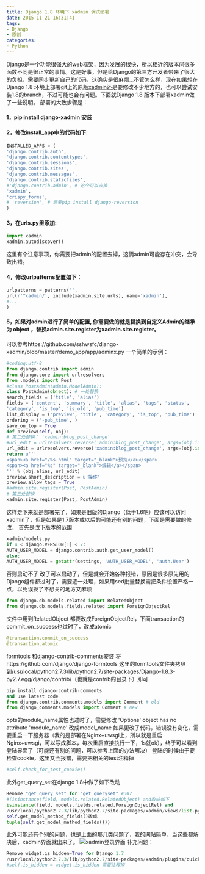 ```yaml
---
title: Django 1.8 环境下 xadmin 调试部署
date: 2015-11-21 16:31:41
tags:
- Django
- 原创
categories: 
- Python
---
```

Django是一个功能很强大的web框架，因为发展的很快，所以相近的版本间很多函数不同是很正常的事情。这是好事，但是给Django的第三方开发者带来了很大的负担，需要同步更新自己的代码，这确实是很麻烦...不管怎么样，现在如果想在Django 1.8 环境上部署git上的原版[xadmin](https://github.com/sshwsfc/django-xadmin)还是要修改不少地方的，也可以尝试安装1.8的branch，不过可能也会有问题。下面就Django 1.8 版本下部署xadmin做了一些说明。
部署的大致步骤是：
#### 1，pip install django-xadmin 安装
#### 2，修改install_app中的代码如下:
```python
INSTALLED_APPS = (
'django.contrib.auth',
'django.contrib.contenttypes',
'django.contrib.sessions',
'django.contrib.sites',
'django.contrib.messages',
'django.contrib.staticfiles',
#'django.contrib.admin', # 这个可以去掉
'xadmin',
'crispy_forms',
# 'reversion', # 需要pip install django-reversion
)
```
#### 3，在urls.py里添加:
```python
import xadmin
xadmin.autodiscover()
```
这里有个注意事项，你需要把admin的配置去掉，这俩admin可能存在冲突，会导致出错。
#### 4，修改urlpatterns配置如下：
```python
urlpatterns = patterns('',
url(r'^xadmin/', include(xadmin.site.urls), name='xadmin'),
#...
)
```
#### 5，如果对admin进行了简单的配置, 你需要做的就是替换到自定义Admin的继承为 object ，替换admin.site.register为xadmin.site.register。
可以参考https://github.com/sshwsfc/django-xadmin/blob/master/demo_app/app/adminx.py
一个简单的示例：
```python
#coding:utf-8
from django.contrib import admin
from django.core import urlresolvers
from .models import Post
#class PostAdmin(admin.ModelAdmin):
class PostAdmin(object): # 一处替换
search_fields = ('title', 'alias')
fields = ('content', 'summary', 'title', 'alias', 'tags', 'status',
'category', 'is_top', 'is_old', 'pub_time')
list_display = ('preview', 'title', 'category', 'is_top', 'pub_time')
ordering = ('-pub_time', )
save_on_top = True
def preview(self, obj):
# 第二处替换： 'xadmin:blog_post_change'
#url_edit = urlresolvers.reverse('admin:blog_post_change', args=(obj.id,))
url_edit = urlresolvers.reverse('xadmin:blog_post_change', args=(obj.id,))
return u'''
<span><a href="/%s.html" target="_blank">预览</a></span>
<span><a href="%s" target="_blank">编辑</a></span>
''' % (obj.alias, url_edit)
preview.short_description = u'操作'
preview.allow_tags = True
#admin.site.register(Post, PostAdmin)
# 第三处替换
xadmin.site.register(Post, PostAdmin)
```
这样走下来就是部署完了，如果是旧版的Django（低于1.6吧）应该可以访问xadmin了，但是如果是1.7版本或以后的可能还有别的问题，下面是需要做的修改，
首先是改下版本的范围
```python
xadmin/models.py
if 4 < django.VERSION[1] < 7:
AUTH_USER_MODEL = django.contrib.auth.get_user_model()
else:
AUTH_USER_MODEL = getattr(settings, 'AUTH_USER_MODEL', 'auth.User')
```
否则启动不了
改了可以启动了，但是就会开始各种报错，原因是很多原先用的Django组件都过时了，需要逐一处理，如果用sed批量替换需把条件设置严格一点，以免误换了不想关的地方又麻烦
```python
from django.db.models.related import RelatedObject
from django.db.models.fields.related import ForeignObjectRel
```
文件中用到RelatedObject 都要改成ForeignObjectRel，下面transaction的commit_on_success也过时了，改成atomic
```python
@transaction.commit_on_success
@transaction.atomic
```
formtools 和django-contrib-comments安装
将https://github.com/django/django-formtools 这里的formtools文件夹拷贝到/usr/local/python2.7.3/lib/python2.7/site-packages/Django-1.8.3-py2.7.egg/django/contrib/（也就是contrib的目录下）即可
```python
pip install django-contrib-comments
and use latest code
from django.contrib.comments.models import Comment # old
from django_comments.models import Comment # new
```
opts的module_name属性也过时了，需要修改
'Options' object has no attribute 'module_name'
改成model_name
如果更改了代码，错误没有变化，需要重启一下服务器（我的是部署在Nginx+uwsgi上，所以就是重启Nginx+uwsgi，可以写成脚本，每次重启直接执行一下，1s就ok），终于可以看到登陆界面了（可能还有别的问题，可以参考上面的办法解决）
登陆的时候由于要检查cookie，这里又会报错，需要把相关的test注释掉
```python
#self.check_for_test_cookie()
```
此外get_query_set在django 1.8中做了如下改动
```python
Rename "get_query_set" for "get_queryset" #307
#(isinstance(field, models.related.RelatedObject) and改成如下
isinstance(field, models.fields.related.ForeignObjectRel) and
/usr/local/python2.7.3/lib/python2.7/site-packages/xadmin/views/list.py in get_context, line 375
self.get_model_method_fields()改成
tuple(self.get_model_method_fields()))
```
此外可能还有个别的问题，也是上面的那几类问题了，我的网站简单，当这些都解决后，xadmin界面就出来了。
![xadmin登录界面][1]
补充问题：
```python
Remove widget.is_hidden=True for Django 1.7
/usr/local/python2.7.3/lib/python2.7/site-packages/xadmin/plugins/quickform.py 中的
#self.is_hidden = widget.is_hidden 需要注释掉
```
[1]: http://chuantu.biz/t5/25/1470305890x3738746547.png
